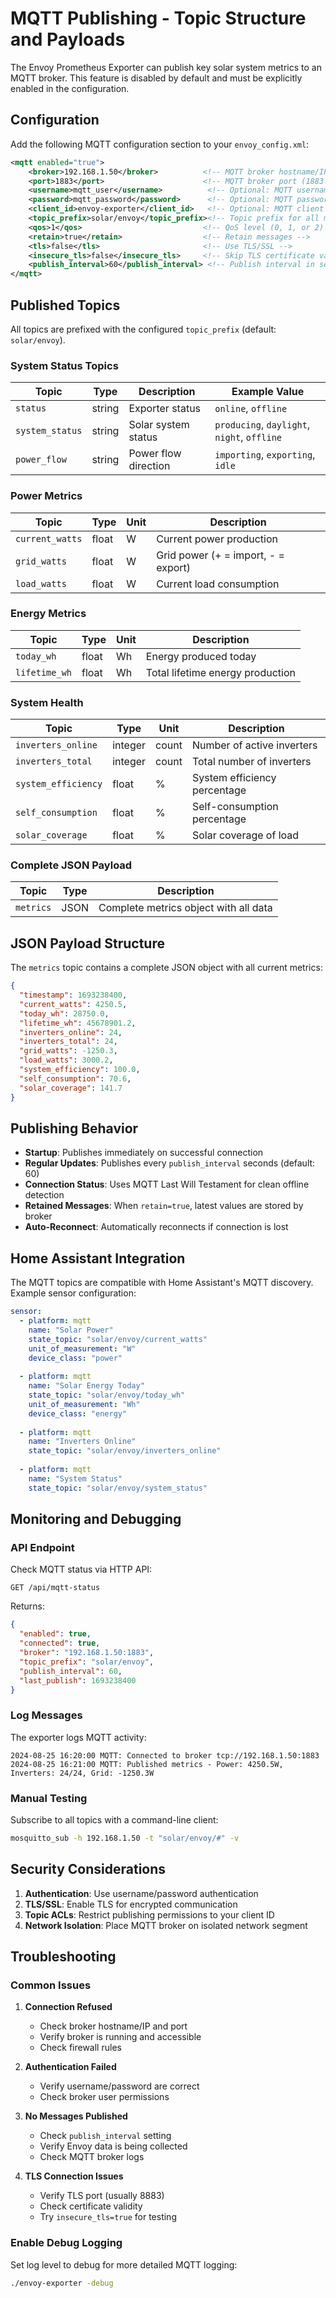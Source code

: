 # MQTT Publishing - Topic Structure and Payloads

The Envoy Prometheus Exporter can publish key solar system metrics to an MQTT broker. This feature is disabled by default and must be explicitly enabled in the configuration.

## Configuration

Add the following MQTT configuration section to your `envoy_config.xml`:

```xml
<mqtt enabled="true">
    <broker>192.168.1.50</broker>          <!-- MQTT broker hostname/IP -->
    <port>1883</port>                      <!-- MQTT broker port (1883 for TCP, 8883 for TLS) -->
    <username>mqtt_user</username>          <!-- Optional: MQTT username -->
    <password>mqtt_password</password>      <!-- Optional: MQTT password -->
    <client_id>envoy-exporter</client_id>   <!-- Optional: MQTT client ID -->
    <topic_prefix>solar/envoy</topic_prefix><!-- Topic prefix for all messages -->
    <qos>1</qos>                           <!-- QoS level (0, 1, or 2) -->
    <retain>true</retain>                  <!-- Retain messages -->
    <tls>false</tls>                       <!-- Use TLS/SSL -->
    <insecure_tls>false</insecure_tls>     <!-- Skip TLS certificate validation -->
    <publish_interval>60</publish_interval> <!-- Publish interval in seconds -->
</mqtt>
```

## Published Topics

All topics are prefixed with the configured `topic_prefix` (default: `solar/envoy`).

### System Status Topics

| Topic | Type | Description | Example Value |
|-------|------|-------------|---------------|
| `status` | string | Exporter status | `online`, `offline` |
| `system_status` | string | Solar system status | `producing`, `daylight`, `night`, `offline` |
| `power_flow` | string | Power flow direction | `importing`, `exporting`, `idle` |

### Power Metrics

| Topic | Type | Unit | Description |
|-------|------|------|-------------|
| `current_watts` | float | W | Current power production |
| `grid_watts` | float | W | Grid power (+ = import, - = export) |
| `load_watts` | float | W | Current load consumption |

### Energy Metrics

| Topic | Type | Unit | Description |
|-------|------|------|-------------|
| `today_wh` | float | Wh | Energy produced today |
| `lifetime_wh` | float | Wh | Total lifetime energy production |

### System Health

| Topic | Type | Unit | Description |
|-------|------|------|-------------|
| `inverters_online` | integer | count | Number of active inverters |
| `inverters_total` | integer | count | Total number of inverters |
| `system_efficiency` | float | % | System efficiency percentage |
| `self_consumption` | float | % | Self-consumption percentage |
| `solar_coverage` | float | % | Solar coverage of load |

### Complete JSON Payload

| Topic | Type | Description |
|-------|------|-------------|
| `metrics` | JSON | Complete metrics object with all data |

## JSON Payload Structure

The `metrics` topic contains a complete JSON object with all current metrics:

```json
{
  "timestamp": 1693238400,
  "current_watts": 4250.5,
  "today_wh": 28750.0,
  "lifetime_wh": 45678901.2,
  "inverters_online": 24,
  "inverters_total": 24,
  "grid_watts": -1250.3,
  "load_watts": 3000.2,
  "system_efficiency": 100.0,
  "self_consumption": 70.6,
  "solar_coverage": 141.7
}
```

## Publishing Behavior

- **Startup**: Publishes immediately on successful connection
- **Regular Updates**: Publishes every `publish_interval` seconds (default: 60)
- **Connection Status**: Uses MQTT Last Will Testament for clean offline detection
- **Retained Messages**: When `retain=true`, latest values are stored by broker
- **Auto-Reconnect**: Automatically reconnects if connection is lost

## Home Assistant Integration

The MQTT topics are compatible with Home Assistant's MQTT discovery. Example sensor configuration:

```yaml
sensor:
  - platform: mqtt
    name: "Solar Power"
    state_topic: "solar/envoy/current_watts"
    unit_of_measurement: "W"
    device_class: "power"
    
  - platform: mqtt
    name: "Solar Energy Today"
    state_topic: "solar/envoy/today_wh"
    unit_of_measurement: "Wh"
    device_class: "energy"
    
  - platform: mqtt
    name: "Inverters Online"
    state_topic: "solar/envoy/inverters_online"
    
  - platform: mqtt
    name: "System Status"
    state_topic: "solar/envoy/system_status"
```

## Monitoring and Debugging

### API Endpoint
Check MQTT status via HTTP API:
```
GET /api/mqtt-status
```

Returns:
```json
{
  "enabled": true,
  "connected": true,
  "broker": "192.168.1.50:1883",
  "topic_prefix": "solar/envoy",
  "publish_interval": 60,
  "last_publish": 1693238400
}
```

### Log Messages
The exporter logs MQTT activity:
```
2024-08-25 16:20:00 MQTT: Connected to broker tcp://192.168.1.50:1883
2024-08-25 16:21:00 MQTT: Published metrics - Power: 4250.5W, Inverters: 24/24, Grid: -1250.3W
```

### Manual Testing
Subscribe to all topics with a command-line client:
```bash
mosquitto_sub -h 192.168.1.50 -t "solar/envoy/#" -v
```

## Security Considerations

1. **Authentication**: Use username/password authentication
2. **TLS/SSL**: Enable TLS for encrypted communication
3. **Topic ACLs**: Restrict publishing permissions to your client ID
4. **Network Isolation**: Place MQTT broker on isolated network segment

## Troubleshooting

### Common Issues

1. **Connection Refused**
   - Check broker hostname/IP and port
   - Verify broker is running and accessible
   - Check firewall rules

2. **Authentication Failed**
   - Verify username/password are correct
   - Check broker user permissions

3. **No Messages Published**
   - Check `publish_interval` setting
   - Verify Envoy data is being collected
   - Check MQTT broker logs

4. **TLS Connection Issues**
   - Verify TLS port (usually 8883)
   - Check certificate validity
   - Try `insecure_tls=true` for testing

### Enable Debug Logging

Set log level to debug for more detailed MQTT logging:
```bash
./envoy-exporter -debug
```
